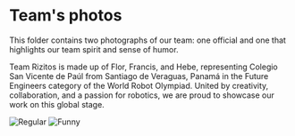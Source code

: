 Team's photos
====

This folder contains two photographs of our team: one official and one that highlights our team spirit and sense of humor.

Team Rizitos is made up of Flor, Francis, and Hebe, representing Colegio San Vicente de Paúl from Santiago de Veraguas, Panamá in the Future Engineers category of the World Robot Olympiad. United by creativity, collaboration, and a passion for robotics, we are proud to showcase our work on this global stage.


![Regular](https://github.com/csvprobotica/RoSGhost/blob/main/t-photos/RoSGhost_Team-1.jpg)
![Funny](https://github.com/csvprobotica/RoSGhost/blob/main/t-photos/RoSGhost_Team-2.jpg)
